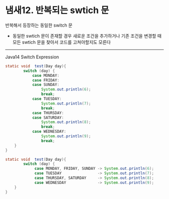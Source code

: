 # 냄새12. 반복되는 swtich 문

반복해서 등장하는 동일한 switch 문

-   동일한 swtich 문이 존재할 경우 새로운 조건을 추가하거나 기존 조건을 변경할 때 모든 swtich 문을 찾아서 코드를 고쳐야할지도 모른다


---

Java14 Switch Expression

```java
static void  test(Day day){
        switch (day) {
            case MONDAY:
            case FRIDAY:
            case SUNDAY:
                System.out.println(6);
                break;
            case TUESDAY:
                System.out.println(7);
                break;
            case THURSDAY:
            case SATURDAY:
                System.out.println(8);
                break;
            case WEDNESDAY:
                System.out.println(9);
                break;
    }
}
```

```java
static void  test(Day day){
        switch (day) {
             case MONDAY, FRIDAY, SUNDAY -> System.out.println(6);
             case TUESDAY                -> System.out.println(7);
             case THURSDAY, SATURDAY     -> System.out.println(8);
             case WEDNESDAY              -> System.out.println(9);
    }
}
```
